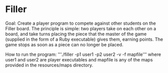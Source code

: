 # Filler
Goal: Create a player program to compete against other students on the Filler board. The principle is simple: two players take on each other on a board, and take turns placing the piece that the master of the game (supplied in the form of a Ruby executable) gives them, earning points. The game stops as soon as a piece can no longer be placed.

How to run the program:
'''./filler -p1 user1 -p2 user2 -v -f mapfile'''
where user1 and user2 are player executables and mapfile is any of the maps provided in the resources/maps directory.

